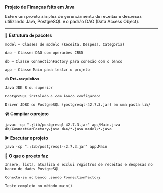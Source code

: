 **Projeto de Finanças feito em Java**

Este é um projeto simples de gerenciamento de receitas e despesas utilizando Java, PostgreSQL e o padrão DAO (Data Access Object).

------
**📁 Estrutura de pacotes**

    model — Classes de modelo (Receita, Despesa, Categoria)

    dao — Classes DAO com operações CRUD

    db — Classe ConnectionFactory para conexão com o banco

    app — Classe Main para testar o projeto

**⚙️ Pré-requisitos**

    Java JDK 8 ou superior

    PostgreSQL instalado e com banco configurado

    Driver JDBC do PostgreSQL (postgresql-42.7.3.jar) em uma pasta lib/

**🛠️ Compilar o projeto**

    javac -cp ".;lib/postgresql-42.7.3.jar" app/Main.java db/ConnectionFactory.java dao/*.java model/*.java

**▶️ Executar o projeto**

    java -cp ".;lib/postgresql-42.7.3.jar" app.Main


**🧪 O que o projeto faz**

    Insere, lista, atualiza e exclui registros de receitas e despesas no banco de dados PostgreSQL

    Conecta-se ao banco usando ConnectionFactory

    Teste completo no método main()

